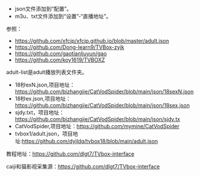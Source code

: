 + json文件添加到“配置”。
+ m3u、txt文件添加到“设置”-“直播地址”。

参照：
+ https://github.com/xfcjp/xfcjp.github.io/blob/master/adult.json
+ https://github.com/Dong-learn9/TVBox-zyjk
+ https://github.com/gaotianliuyun/gao
+ https://github.com/koy1619/TVBOXZ

adult-list是adult播放列表文件夹。

+ 18秒exN.json,项目地址：https://github.com/bizhangjie/CatVodSpider/blob/main/json/18sexN.json
+ 18秒ex.json,项目地址：https://github.com/bizhangjie/CatVodSpider/blob/main/json/18sex.json
+ sjdy.txt，项目地址：https://github.com/bizhangjie/CatVodSpider/blob/main/json/sjdy.tx
+ CatVodSpider,项目地址：https://github.com/mymine/CatVodSpider
+ tvbox1/adult.json，项目地址:https://github.com/dyjldq/tvbox18/blob/main/adult.json

教程地址：https://github.com/dlgt7/TVbox-interface

caiji和猫影视采集源：https://github.com/dlgt7/TVbox-interface
